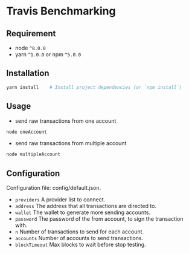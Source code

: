 # Travis Benchmarking

## Requirement
* node `^8.0.0`
* yarn `^1.0.0` or npm `^5.0.0`

## Installation
```bash
yarn install    # Install project dependencies (or `npm install`)
```

## Usage

* send raw transactions from one account
```bash
node oneAccount
```

* send raw transactions from multiple account
```bash
node multipleAccount
```

## Configuration
Configuration file: config/default.json.

* `providers` A provider list to connect.
* `address` The address that all transactions are directed to.
* `wallet` The wallet to generate more sending accounts.
* `password` The password of the from account, to sign the transaction with.
* `n` Number of transactions to send for each account.
* `accounts` Number of accounts to send transactions.
* `blockTimeout` Max blocks to wait before stop testing.
